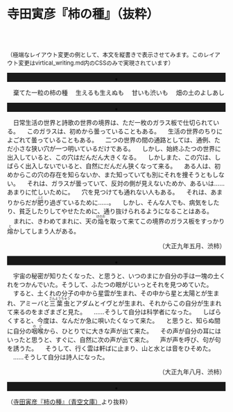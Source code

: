 <style>
body {margin:0;}
#main {
 font-family: 'Yu Mincho', YuMincho, 'Hiragino Mincho ProN', 'Hiragino Mincho Pro', 'HGP明朝B', serif;
  margin:100px 0 0 0;
font-feature-settings: 'pkna';
  font-size: 16px;
  line-height: 1.9;
  letter-spacing: 0.03em;
  writing-mode: vertical-rl;
  text-orientation: upright;
  width: 100%;
  height: 85%;
  padding: 0;
  columns: 24em;
  column-gap: 50px;
  column-rule: 1px dashed #bbb;
}
.sideway {
  text-orientation: sideways;
}
#main h1 {
    font-size:1.2em;
    font-weight:bold;
}
#main p {
  margin-left: 30px;
}
#main ruby {
 font-family: 'Yu Mincho', YuMincho, 'Hiragino Mincho ProN', 'Hiragino Mincho Pro', 'HGP明朝B', serif;
}
#sidebar,#footer {
    display:none;
}
hr {
    line-height: 1em;
    position: relative;
    outline: 0;
    border: 0;
    color:#333;
    text-align: center;
    height: 1.5em;
}
hr:after {
    content:"*";
    position: relative;
    display: inline-block;
    color: black;	
    padding: 0.5em;
    line-height: 1.5em;
}
</style>

# 寺田寅彦『柿の種』（抜粋）

<div style="font-size:small;margin-top:5em;">（極端なレイアウト変更の例として、本文を縦書きで表示させてみます。このレイアウト変更は<span class="sideway">virtical_writing.md</span>内のCSSのみで実現されています）</div>

---

　棄てた一粒の柿の種
　生えるも生えぬも
　甘いも渋いも
　畑の土のよしあし

---

　日常生活の世界と詩歌の世界の境界は、ただ一枚のガラス板で仕切られている。
　このガラスは、初めから曇っていることもある。
　生活の世界のちりによごれて曇っていることもある。
　二つの世界の間の通路としては、通例、ただ小さな狭い穴が一つ明いているだけである。
　しかし、始終ふたつの世界に出入していると、この穴はだんだん大きくなる。
　しかしまた、この穴は、しばらく出入しないでいると、自然にだんだん狭くなって来る。
　ある人は、初めからこの穴の存在を知らないか、また知っていても別にそれを捜そうともしない。
　それは、ガラスが曇っていて、反対の側が見えないためか、あるいは……あまりに忙しいために。
　穴を見つけても通れない人もある。
　それは、あまりからだが<ruby><rb>肥</rb><rp>（</rp><rt>ふと</rt><rp>）</rp></ruby>り過ぎているために……。
　しかし、そんな人でも、病気をしたり、貧乏したりしてやせたために、通り抜けられるようになることはある。
　まれに、きわめてまれに、天の<ruby><rb>焔</rb><rp>（</rp><rt>ほのお</rt><rp>）</rp></ruby>を取って来てこの境界のガラス板をすっかり<ruby><rb>熔</rb><rp>（</rp><rt>と</rt><rp>）</rp></ruby>かしてしまう人がある。

<div style="text-align:right">（大正九年五月、渋柿）</div>

---

　宇宙の秘密が知りたくなった、と思うと、いつのまにか自分の手は一塊の土くれをつかんでいた。そうして、ふたつの眼がじいっとそれを見つめていた。
　すると、土くれの分子の中から星雲が生まれ、その中から星と太陽とが生まれ、アミーバと<ruby><rb>三葉虫</rb><rp>（</rp><rt>さんようちゅう</rt><rp>）</rp></ruby>とアダムとイヴとが生まれ、それからこの自分が生まれて来るのをまざまざと見た。
　……そうして自分は科学者になった。
　しばらくすると、今度は、なんだか急に唄いたくなって来た。
　と思うと、知らぬ間に自分の<ruby><rb>咽喉</rb><rp>（</rp><rt>のど</rt><rp>）</rp></ruby>から、ひとりでに大きな声が出て来た。
　その声が自分の耳にはいったと思うと、すぐに、自然に次の声が出て来た。
　声が声を呼び、句が句を誘うた。
　そうして、行く雲は軒ばに止まり、山と水とは音をひそめた。
　……そうして自分は詩人になった。

<div style="text-align:right">（大正九年八月、渋柿）</div>

---

（[寺田寅彦『柿の種』（青空文庫）](https://www.aozora.gr.jp/cards/000042/card1684.html)より抜粋）
